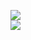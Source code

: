 [![](https://img.shields.io/badge/Made%20With-Github%20Spray-lightgrey.svg?style=for-the-badge&logo=github)](https://github.com/Annihil/github-spray#32401)  
[![](https://i.imgur.com/2DrTn0Z.gif)](https://github.com/Annihil/github-spray)